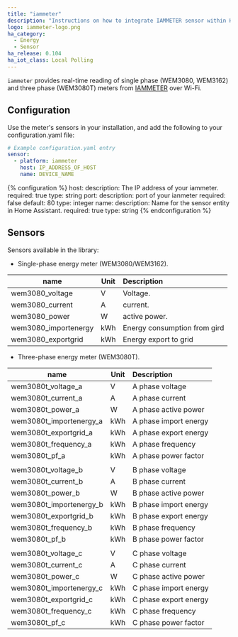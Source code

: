 ```yaml
---
title: "iammeter"
description: "Instructions on how to integrate IAMMETER sensor within Home Assistant."
logo: iammeter-logo.png
ha_category:
  - Energy
  - Sensor
ha_release: 0.104
ha_iot_class: Local Polling
---
```


`iammeter` provides real-time reading of single phase (WEM3080, WEM3162) and three phase (WEM3080T) meters from [IAMMETER](https://www.iammeter.com) over Wi-Fi.

## Configuration

Use the meter's sensors in your installation, and add the following to your configuration.yaml file:

```yaml
# Example configuration.yaml entry
sensor:
  - platform: iammeter
    host: IP_ADDRESS_OF_HOST
    name: DEVICE_NAME
```

{% configuration %}
host:
  description: The IP address of your iammeter.
  required: true
  type: string
port:
  description: port of your ianmeter
  required: false
  default: 80
  type: integer
name:
  description: Name for the sensor entity in Home Assistant.
  required: true
  type: string
{% endconfiguration %}

## Sensors

Sensors available in the library: 
 - Single-phase energy meter (WEM3080/WEM3162).

| name               | Unit | Description                                           |
|--------------------|------|:-----------------------------------------------------------------------------|
| wem3080_voltage       | V    | Voltage.                                     |
| wem3080_current       | A    | current.                                           |
| wem3080_power         | W    | active power.                                    |
| wem3080_importenergy  | kWh  | Energy consumption from gird |
| wem3080_exportgrid    | kWh  | Energy export to grid    |

 - Three-phase energy meter (WEM3080T).

| name               | Unit | Description                                           |
|--------------------|------|:-----------------------------------------------------------------------------|
| wem3080t_voltage_a      | V    | A phase voltage       |
| wem3080t_current_a      | A    | A phase current |
| wem3080t_power_a        | W    | A phase active power  |
| wem3080t_importenergy_a | kWh  | A phase import energy |
| wem3080t_exportgrid_a   | kWh  | A phase export energy |
| wem3080t_frequency_a    | kWh  | A phase frequency     |
| wem3080t_pf_a           | kWh  | A phase power factor  |
|                       |      |                |
| wem3080t_voltage_b      | V    | B phase voltage       |
| wem3080t_current_b      | A    | B phase current       |
| wem3080t_power_b        | W    | B phase active power  |
| wem3080t_importenergy_b | kWh  | B phase import energy |
| wem3080t_exportgrid_b   | kWh  | B phase export energy |
| wem3080t_frequency_b    | kWh  | B phase frequency     |
| wem3080t_pf_b           | kWh | B phase power factor  |
|                       |      |                |
| wem3080t_voltage_c      | V    | C phase voltage       |
| wem3080t_current_c      | A    | C phase current |
| wem3080t_power_c        | W    | C phase active power |
| wem3080t_importenergy_c | kWh  | C phase import energy |
| wem3080t_exportgrid_c   | kWh  | C phase export energy |
| wem3080t_frequency_c    | kWh  | C phase frequency |
| wem3080t_pf_c           | kWh  | C phase power factor |
